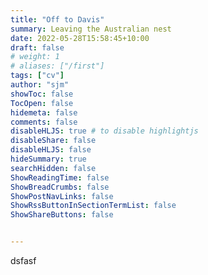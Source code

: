 ```yaml
---
title: "Off to Davis"
summary: Leaving the Australian nest
date: 2022-05-28T15:58:45+10:00
draft: false
# weight: 1
# aliases: ["/first"]
tags: ["cv"]
author: "sjm"
showToc: false
TocOpen: false
hidemeta: false
comments: false
disableHLJS: true # to disable highlightjs
disableShare: false
disableHLJS: false
hideSummary: true
searchHidden: false
ShowReadingTime: false
ShowBreadCrumbs: false
ShowPostNavLinks: false
ShowRssButtonInSectionTermList: false
ShowShareButtons: false


---
```

dsfasf